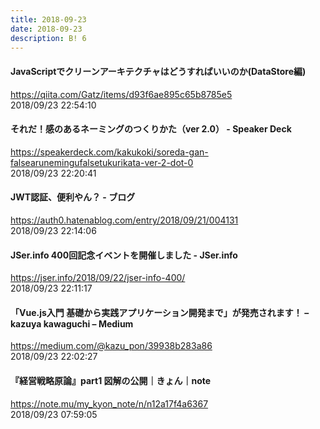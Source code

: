 ```yaml
---
title: 2018-09-23
date: 2018-09-23
description: B! 6
---
```


#### JavaScriptでクリーンアーキテクチャはどうすればいいのか(DataStore編)
https://qiita.com/Gatz/items/d93f6ae895c65b8785e5<br>
2018/09/23 22:54:10<br>


#### それだ！感のあるネーミングのつくりかた（ver 2.0） - Speaker Deck
https://speakerdeck.com/kakukoki/soreda-gan-falsearunemingufalsetukurikata-ver-2-dot-0<br>
2018/09/23 22:20:41<br>


#### JWT認証、便利やん？ - ブログ
https://auth0.hatenablog.com/entry/2018/09/21/004131<br>
2018/09/23 22:14:06<br>


#### JSer.info 400回記念イベントを開催しました - JSer.info
https://jser.info/2018/09/22/jser-info-400/<br>
2018/09/23 22:11:17<br>


#### 「Vue.js入門 基礎から実践アプリケーション開発まで」が発売されます！ – kazuya kawaguchi – Medium
https://medium.com/@kazu_pon/39938b283a86<br>
2018/09/23 22:02:27<br>


#### 『経営戦略原論』part1 図解の公開｜きょん｜note
https://note.mu/my_kyon_note/n/n12a17f4a6367<br>
2018/09/23 07:59:05<br>


